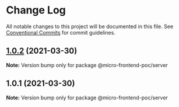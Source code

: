# Change Log

All notable changes to this project will be documented in this file.
See [Conventional Commits](https://conventionalcommits.org) for commit guidelines.

## [1.0.2](https://github.com/bhanu-alapati/micro-frontend-poc/compare/v1.0.1...v1.0.2) (2021-03-30)

**Note:** Version bump only for package @micro-frontend-poc/server





## 1.0.1 (2021-03-30)

**Note:** Version bump only for package @micro-frontend-poc/server
